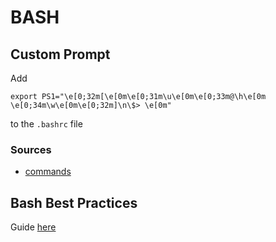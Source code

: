# BASH

## Custom Prompt

Add

```
export PS1="\e[0;32m[\e[0m\e[0;31m\u\e[0m\e[0;33m@\h\e[0m \e[0;34m\w\e[0m\e[0;32m]\n\$> \e[0m"
```

to the `.bashrc` file

### Sources

- [commands](https://phoenixnap.com/kb/change-bash-prompt-linux#ftoc-heading-8)

## Bash Best Practices

Guide [here](http://mywiki.wooledge.org/BashGuide/Practices#Bash_Tests)

